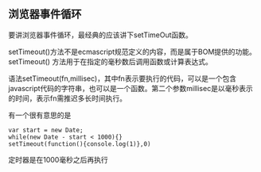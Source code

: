 ## 浏览器事件循环
要讲浏览器事件循环，最经典的应该讲下setTimeOut函数。  

setTimeout()方法不是ecmascript规范定义的内容，而是属于BOM提供的功能。setTimeout() 方法用于在指定的毫秒数后调用函数或计算表达式。   

语法setTimeout(fn,millisec)，其中fn表示要执行的代码，可以是一个包含javascript代码的字符串，也可以是一个函数。第二个参数millisec是以毫秒表示的时间，表示fn需推迟多长时间执行。  

有一个很有意思的是
```
var start = new Date;
while(new Date - start < 1000){}
setTimeout(function(){console.log(1)},0)
```

定时器是在1000毫秒之后再执行  